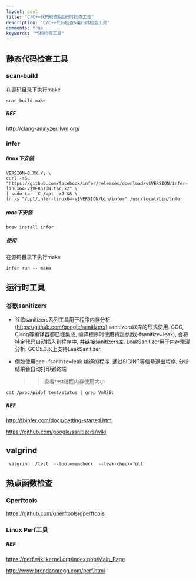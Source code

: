```yaml
---
layout: post
title: "C/C++代码检查&运行时检查工具"
description: "C/C++代码检查&运行时检查工具"
comments: true
keywords: "代码检查工具"
---
```




## 静态代码检查工具

### scan-build

在源码目录下执行make

```
scan-build make
```
##### REF

http://clang-analyzer.llvm.org/

### infer

##### linux下安装

```
VERSION=0.XX.Y; \
curl -sSL "https://github.com/facebook/infer/releases/download/v$VERSION/infer-linux64-v$VERSION.tar.xz" \
| sudo tar -C /opt -xJ && \
ln -s "/opt/infer-linux64-v$VERSION/bin/infer" /usr/local/bin/infer
```
##### mac下安装

```
brew install infer
```
##### 使用

在源码目录下执行make

```
infer run -- make
```


## 运行时工具

### 谷歌sanitizers

- 谷歌sanitizers系列工具用于程序内存分析. (https://github.com/google/sanitizers)
  sanitizers以库的形式使用. GCC, Clang等编译器都已经集成, 编译程序时使用特定参数(-fsanitize=leak), 会将特定代码自动插入到程序中, 并链接sanitizers库.
  LeakSanitizer用于内存泄漏分析. GCC5.3以上支持LeakSanitizer.

- 例如使用gcc -fsanitize=leak 编译的程序. 通过SIGINT等信号退出程序, 分析结果会自动打印到终端

  > > 查看test进程内存使用大小

```
cat /proc/pidof test/status | grep VmRSS:
```

##### REF

http://fbinfer.com/docs/getting-started.html

https://github.com/google/sanitizers/wiki

## valgrind

```
 valgrind ./test  --tool=memcheck  --leak-check=full
```



##  热点函数检查

### Gperftools 

https://github.com/gperftools/gperftools

### Linux Perf工具

##### REF

https://perf.wiki.kernel.org/index.php/Main_Page

http://www.brendangregg.com/perf.html